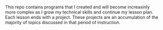 This repo contains programs that I created and will become increasinly more complex as I grow my technical skills and continue my lesson plan. 
Each lesson ends with a project. These projects are an accumulation of the majority of topics discussed in that period of instruction.
